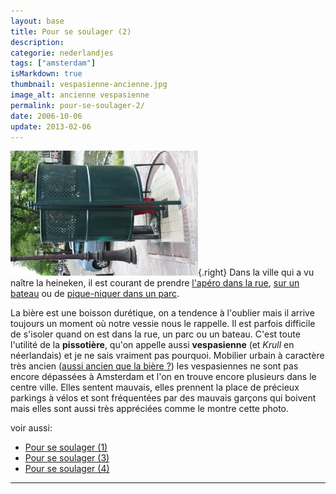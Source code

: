 ```yaml
---
layout: base
title: Pour se soulager (2)
description: 
categorie: nederlandjes
tags: ["amsterdam"]
isMarkdown: true
thumbnail: vespasienne-ancienne.jpg
image_alt: ancienne vespasienne
permalink: pour-se-soulager-2/
date: 2006-10-06
update: 2013-02-06
---
```




![ancienne vespasienne](vespasienne-ancienne.jpg){.right}
Dans la ville qui a vu naître la heineken, il est courant de prendre [l'apéro dans la rue](/revisions-sous-le-soleil), [sur un bateau](/sortie-en-bateau) ou de [pique-niquer dans un parc](/le-vondelpark). 

La bière est une boisson durétique, on a tendence à l'oublier mais il arrive toujours un moment où notre vessie nous le rappelle. Il est parfois difficile de s'isoler quand on est dans la rue, un parc ou un bateau. C'est toute l'utilité de la **pissotière**, qu'on appelle aussi **vespasienne** (et *Krull* en néerlandais) et je ne sais vraiment pas pourquoi. Mobilier urbain à caractère très ancien ([aussi ancien que la bière ?](http://www.orgemont.com/fabrication.php)) les vespasiennes ne sont pas encore dépassées à Amsterdam et l'on en trouve encore plusieurs dans le centre ville. Elles sentent mauvais, elles prennent la place de précieux parkings à vélos et sont fréquentées par des mauvais garçons qui boivent mais elles sont aussi très appréciées comme le montre cette photo.

voir aussi:
* [Pour se soulager (1)](/pour-se-soulager-1)
* [Pour se soulager (3)](/pour-se-soulager-3)
* [Pour se soulager (4)](/pour-se-soulager-4)
---
<!-- notes:
http://www.theculturedtraveler.com/Archives/AUG2001/En_Pissant.htm
--->
